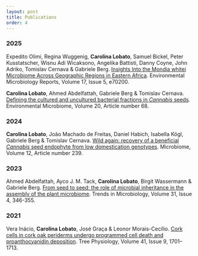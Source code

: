 ```yaml
---
layout: post
title: Publications
order: 4
---
```


### 2025

Expedito Olimi, Regina Wuggenig, **Carolina Lobato**, Samuel Bickel, Peter Kusstatscher, Wisnu Adi Wicaksono, Angelika Battisti, Danny Coyne, John Adriko, Tomislav Cernava & Gabriele Berg. [Insights Into the Mondia whitei Microbiome Across Geographic Regions in Eastern Africa](https://doi.org/10.1111/1758-2229.70200). Environmental Microbiology Reports, Volume 17, Issue 5, e70200.

**Carolina Lobato**, Ahmed Abdelfattah, Gabriele Berg & Tomislav Cernava. [Defining the cultured and uncultured bacterial fractions in *Cannabis* seeds](https://doi.org/10.1186/s40793-025-00731-4). Environmental Microbiome, Volume 20, Article number 68.

### 2024

**Carolina Lobato**, João Machado de Freitas, Daniel Habich, Isabella Kögl, Gabriele Berg & Tomislav Cernava. [Wild again: recovery of a beneficial *Cannabis* seed endophyte from low domestication genotypes](https://doi.org/10.1186/s40168-024-01951-5). Microbiome, Volume 12, Article number 239.

### 2023

Ahmed Abdelfattah, Ayco J. M. Tack, **Carolina Lobato**, Birgit Wassermann & Gabriele Berg. [From seed to seed: the role of microbial inheritance in the assembly of the plant microbiome](https://doi.org/10.1016/j.tim.2022.10.009). Trends in Microbiology, Volume 31, Issue 4, 346-355.

### 2021

Vera Inácio, **Carolina Lobato**, José Graça & Leonor Morais-Cecílio. [Cork cells in cork oak periderms undergo programmed cell death and proanthocyanidin deposition](https://doi.org/10.1093/treephys/tpab031). Tree Physiology, Volume 41, Issue 9, 1701–1713.
